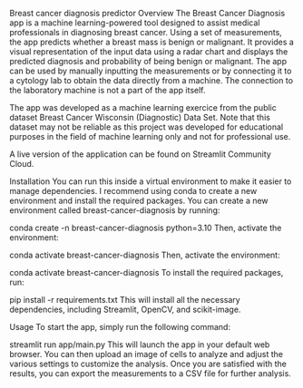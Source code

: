Breast cancer diagnosis predictor
Overview
The Breast Cancer Diagnosis app is a machine learning-powered tool designed to assist medical professionals in diagnosing breast cancer. Using a set of measurements, the app predicts whether a breast mass is benign or malignant. It provides a visual representation of the input data using a radar chart and displays the predicted diagnosis and probability of being benign or malignant. The app can be used by manually inputting the measurements or by connecting it to a cytology lab to obtain the data directly from a machine. The connection to the laboratory machine is not a part of the app itself.

The app was developed as a machine learning exercice from the public dataset Breast Cancer Wisconsin (Diagnostic) Data Set. Note that this dataset may not be reliable as this project was developed for educational purposes in the field of machine learning only and not for professional use.

A live version of the application can be found on Streamlit Community Cloud.

Installation
You can run this inside a virtual environment to make it easier to manage dependencies. I recommend using conda to create a new environment and install the required packages. You can create a new environment called breast-cancer-diagnosis by running:

conda create -n breast-cancer-diagnosis python=3.10 
Then, activate the environment:

conda activate breast-cancer-diagnosis
Then, activate the environment:

conda activate breast-cancer-diagnosis
To install the required packages, run:

pip install -r requirements.txt
This will install all the necessary dependencies, including Streamlit, OpenCV, and scikit-image.

Usage
To start the app, simply run the following command:

streamlit run app/main.py
This will launch the app in your default web browser. You can then upload an image of cells to analyze and adjust the various settings to customize the analysis. Once you are satisfied with the results, you can export the measurements to a CSV file for further analysis.
